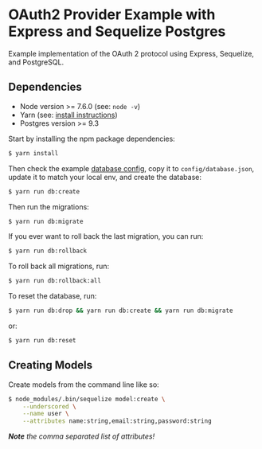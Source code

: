 # OAuth2 Provider Example with Express and Sequelize Postgres

Example implementation of the OAuth 2 protocol using Express, Sequelize,
and PostgreSQL.

## Dependencies

  - Node version >= 7.6.0 (see: `node -v`)
  - Yarn (see: [install instructions](https://yarnpkg.com/en/docs/install))
  - Postgres version >= 9.3

Start by installing the npm package dependencies:

```bash
$ yarn install
```

Then check the example [database config](/config/database.example.json), copy it to `config/database.json`, update it to match your local env, and create the database:

```bash
$ yarn run db:create
```

Then run the migrations:

```bash
$ yarn run db:migrate
```

If you ever want to roll back the last migration, you can run:

```bash
$ yarn run db:rollback
```

To roll back all migrations, run:

```bash
$ yarn run db:rollback:all
```

To reset the database, run:

```bash
$ yarn run db:drop && yarn run db:create && yarn run db:migrate
```

or:

```bash
$ yarn run db:reset
```

## Creating Models

Create models from the command line like so:

```bash
$ node_modules/.bin/sequelize model:create \
    --underscored \
    --name user \
    --attributes name:string,email:string,password:string
```

_**Note** the comma separated list of attributes!_

